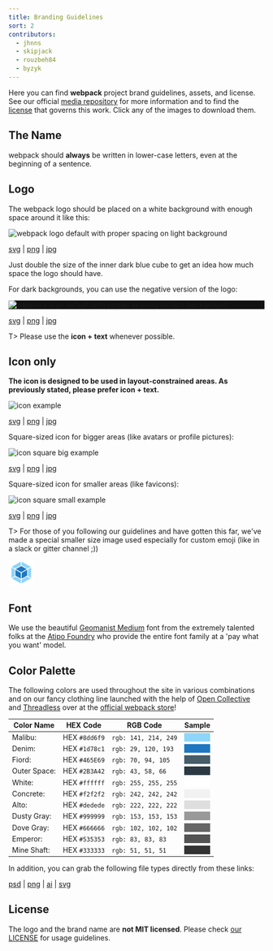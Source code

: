 ```yaml
---
title: Branding Guidelines
sort: 2
contributors:
  - jhnns
  - skipjack
  - rouzbeh84
  - byzyk
---
```


Here you can find **webpack** project brand guidelines, assets, and license. See our official [media repository](https://github.com/webpack/media) for more information and to find the [license](https://github.com/webpack/media/blob/master/LICENSE) that governs this work. Click any of the images to download them.

## The Name

webpack should **always** be written in lower-case letters, even at the beginning of a sentence.

## Logo

The webpack logo should be placed on a white background with enough space around it like this:

<img src="https://raw.githubusercontent.com/webpack/media/master/logo/logo-on-white-bg.png" alt="webpack logo default with proper spacing on light background" />

[svg](https://github.com/webpack/media/blob/master/logo/logo-on-white-bg.svg) | [png](https://github.com/webpack/media/blob/master/logo/logo-on-white-bg.png) | [jpg](https://github.com/webpack/media/blob/master/logo/logo-on-white-bg.jpg)

Just double the size of the inner dark blue cube to get an idea how much space the logo should have.

For dark backgrounds, you can use the negative version of the logo:

<div style="display: block; background: #111;">
  <img src="https://raw.githubusercontent.com/webpack/media/master/logo/logo-on-dark-bg.png" alt="webpack logo default with proper spacing on light background" />
</div>

[svg](https://github.com/webpack/media/blob/master/logo/logo-on-dark-bg.svg) | [png](https://github.com/webpack/media/blob/master/logo/logo-on-dark-bg.png) | [jpg](https://github.com/webpack/media/blob/master/logo/logo-on-dark-bg.jpg)

T> Please use the **icon + text** whenever possible.

## Icon only

**The icon is designed to be used in layout-constrained areas. As previously stated, please prefer icon + text.**

<img src="https://raw.githubusercontent.com/webpack/media/master/logo/icon.png" width="250" alt="icon example">

[svg](https://github.com/webpack/media/blob/master/logo/icon.svg) | [png](https://github.com/webpack/media/blob/master/logo/icon.png) | [jpg](https://github.com/webpack/media/blob/master/logo/icon.jpg)

Square-sized icon for bigger areas (like avatars or profile pictures):

<img src="https://raw.githubusercontent.com/webpack/media/master/logo/icon-square-big.png" width="250" alt="icon square big example">

[svg](https://github.com/webpack/media/blob/master/logo/icon-square-big.svg) | [png](https://github.com/webpack/media/blob/master/logo/icon-square-big.png) | [jpg](https://github.com/webpack/media/blob/master/logo/icon-square-big.jpg)

Square-sized icon for smaller areas (like favicons):

<img src="https://raw.githubusercontent.com/webpack/media/master/logo/icon-square-small.png" width="50" alt="icon square small example">

[svg](https://github.com/webpack/media/blob/master/logo/icon-square-small.svg) | [png](https://github.com/webpack/media/blob/master/logo/icon-square-small.png) | [jpg](https://github.com/webpack/media/blob/master/logo/icon-square-small.jpg)

T> For those of you following our guidelines and have gotten this far, we've made a special smaller size image used especially for custom emoji (like in a slack or gitter channel ;))

<img src="/assets/icon-square-small-slack.png" width="50" alt="icon square small example">

## Font

We use the beautiful [Geomanist Medium](http://atipofoundry.com/fonts/geomanist) font from the extremely talented folks at the [Atipo Foundry](http://atipofoundry.com/) who provide the entire font family at a 'pay what you want' model.

## Color Palette

The following colors are used throughout the site in various combinations and on our fancy clothing line launched with the help of [Open Collective](https://opencollective.com/) and [Threadless](https://medium.com/u/840563ee2a56) over at the [official webpack store](https://webpack.threadless.com/collections/the-final-release-collection/)!

| Color Name   | HEX Code      | RGB Code             | Sample                                               |
| ------------ | ------------- | -------------------- | ---------------------------------------------------- |
| Malibu:      | HEX `#8dd6f9` | `rgb: 141, 214, 249` | <div style="background-color: #8dd6f9;">&nbsp;</div> |
| Denim:       | HEX `#1d78c1` | `rgb: 29, 120, 193`  | <div style="background-color: #1d78c1;">&nbsp;</div> |
| Fiord:       | HEX `#465E69` | `rgb: 70, 94, 105`   | <div style="background-color: #465E69;">&nbsp;</div> |
| Outer Space: | HEX `#2B3A42` | `rgb: 43, 58, 66`    | <div style="background-color: #2B3A42;">&nbsp;</div> |
| White:       | HEX `#ffffff` | `rgb: 255, 255, 255` | <div style="background-color: #ffffff;">&nbsp;</div> |
| Concrete:    | HEX `#f2f2f2` | `rgb: 242, 242, 242` | <div style="background-color: #f2f2f2;">&nbsp;</div> |
| Alto:        | HEX `#dedede` | `rgb: 222, 222, 222` | <div style="background-color: #dedede;">&nbsp;</div> |
| Dusty Gray:  | HEX `#999999` | `rgb: 153, 153, 153` | <div style="background-color: #999999;">&nbsp;</div> |
| Dove Gray:   | HEX `#666666` | `rgb: 102, 102, 102` | <div style="background-color: #666666;">&nbsp;</div> |
| Emperor:     | HEX `#535353` | `rgb: 83, 83, 83`    | <div style="background-color: #535353;">&nbsp;</div> |
| Mine Shaft:  | HEX `#333333` | `rgb: 51, 51, 51`    | <div style="background-color: #333333;">&nbsp;</div> |

In addition, you can grab the following file types directly from these links:

[psd](https://raw.githubusercontent.com/webpack/media/master/design/webpack-palette.psd) | [png](https://raw.githubusercontent.com/webpack/media/master/design/webpack-palette.png)
| [ai](https://raw.githubusercontent.com/webpack/media/master/design/webpack-palette.ai) | [svg](https://raw.githubusercontent.com/webpack/media/master/design/webpack-palette.svg)

## License

The logo and the brand name are **not MIT licensed**. Please check [our LICENSE](https://github.com/webpack/media/blob/master/LICENSE) for usage guidelines.
